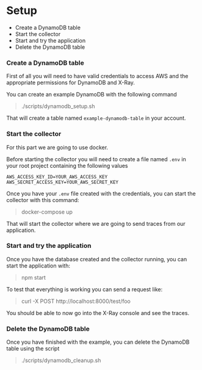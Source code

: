 # Setup

- Create a DynamoDB table
- Start the collector
- Start and try the application
- Delete the DynamoDB table

### Create a DynamoDB table

First of all you will need to have valid credentials to access AWS and the appropriate permissions for DynamoDB and X-Ray.

You can create an example DynamoDB with the following command
> ./scripts/dynamodb_setup.sh

That will create a table named `example-dynamodb-table` in your account.

### Start the collector

For this part we are going to use docker.

Before starting the collector you will need to create a file named `.env` in your root project containing the following values

```
AWS_ACCESS_KEY_ID=YOUR_AWS_ACCESS_KEY
AWS_SECRET_ACCESS_KEY=YOUR_AWS_SECRET_KEY
```

Once you have your `.env` file created with the credentials, you can start the collector with this command:

> docker-compose up

That will start the collector where we are going to send traces from our application.

### Start and try the application

Once you have the database created and the collector running, you can start the application with:

> npm start

To test that everything is working you can send a request like:

> curl -X POST http://localhost:8000/test/foo

You should be able to now go into the X-Ray console and see the traces.

### Delete the DynamoDB table

Once you have finished with the example, you can delete the DynamoDB table using the script

> ./scripts/dynamodb_cleanup.sh
